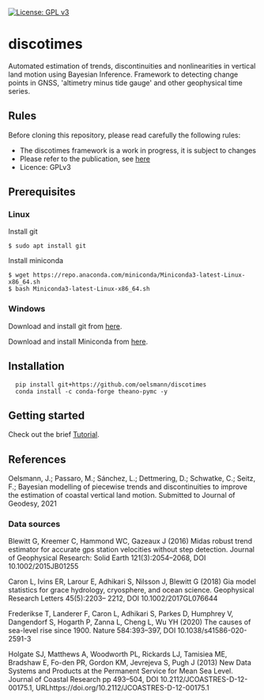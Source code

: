  [![License: GPL v3](https://img.shields.io/badge/License-GPLv3-blue.svg)](https://www.gnu.org/licenses/gpl-3.0)

# discotimes
Automated estimation of trends, discontinuities and nonlinearities in vertical land motion using Bayesian Inference. Framework to detecting change points in GNSS, 'altimetry minus tide gauge' and other geophysical time series.


## Rules
Before cloning this repository, please read carefully the following rules:

- The discotimes framework is a work in progress, it is subject to changes
- Please refer to the publication, see [here](#citation)
- Licence: GPLv3


## Prerequisites

### Linux

Install git

    $ sudo apt install git

Install miniconda

    $ wget https://repo.anaconda.com/miniconda/Miniconda3-latest-Linux-x86_64.sh
    $ bash Miniconda3-latest-Linux-x86_64.sh

### Windows

Download and install git from [here](https://git-scm.com/downloads).

Download and install Miniconda from [here](https://repo.anaconda.com/miniconda/Miniconda3-latest-Windows-x86_64.exe).


## Installation
      pip install git+https://github.com/oelsmann/discotimes 
      conda install -c conda-forge theano-pymc -y
      
## Getting started

Check out the brief [Tutorial](https://github.com/oelsmann/discotimes/blob/master/discotimes_tutorial.md).


## References <span id="citation"><span>
    
    
Oelsmann, J.; Passaro, M.; Sánchez, L.; Dettmering, D.; Schwatke, C.; Seitz, F.; Bayesian modelling of piecewise trends and discontinuities to improve the estimation of coastal vertical land motion. Submitted to Journal of Geodesy, 2021

### Data sources

Blewitt G, Kreemer C, Hammond WC, Gazeaux J (2016) Midas robust trend estimator for accurate gps station velocities without step detection. Journal of Geophysical Research: Solid Earth 121(3):2054–2068, DOI 10.1002/2015JB01255    
    
Caron L, Ivins ER, Larour E, Adhikari S, Nilsson J, Blewitt G (2018) Gia model statistics for grace hydrology, cryosphere, and ocean science. Geophysical Research Letters 45(5):2203– 2212, DOI 10.1002/2017GL076644    
    
Frederikse T, Landerer F, Caron L, Adhikari S, Parkes D, Humphrey V, Dangendorf S, Hogarth P, Zanna L, Cheng L, Wu YH (2020) The causes of sea-level rise since 1900. Nature 584:393–397, DOI 10.1038/s41586-020-2591-3
    
Holgate SJ, Matthews A, Woodworth PL, Rickards LJ, Tamisiea ME, Bradshaw E, Fo-den  PR,  Gordon  KM,  Jevrejeva  S,  Pugh  J  (2013)  New  Data  Systems  and  Products at the  Permanent  Service  for  Mean  Sea  Level.  Journal  of  Coastal  Research  pp  493–504,  DOI  10.2112/JCOASTRES-D-12-00175.1,  URLhttps://doi.org/10.2112/JCOASTRES-D-12-00175.1    
    